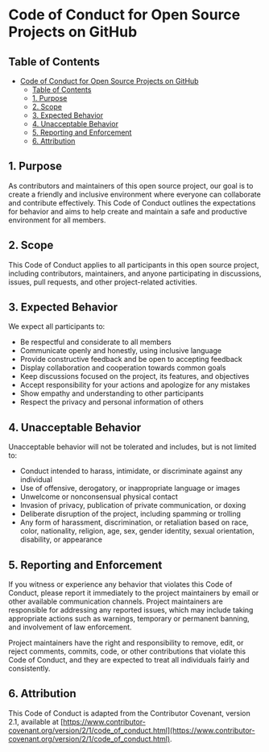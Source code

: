 # Code of Conduct for Open Source Projects on GitHub

## Table of Contents

-   [Code of Conduct for Open Source Projects on GitHub](#code-of-conduct-for-open-source-projects-on-github)
    -   [Table of Contents](#table-of-contents)
    -   [1. Purpose](#1-purpose)
    -   [2. Scope](#2-scope)
    -   [3. Expected Behavior](#3-expected-behavior)
    -   [4. Unacceptable Behavior](#4-unacceptable-behavior)
    -   [5. Reporting and Enforcement](#5-reporting-and-enforcement)
    -   [6. Attribution](#6-attribution)

<a name="purpose"></a>

## 1. Purpose

As contributors and maintainers of this open source project, our goal is to create a friendly and inclusive environment where everyone can collaborate and contribute effectively. This Code of Conduct outlines the expectations for behavior and aims to help create and maintain a safe and productive environment for all members.

<a name="scope"></a>

## 2. Scope

This Code of Conduct applies to all participants in this open source project, including contributors, maintainers, and anyone participating in discussions, issues, pull requests, and other project-related activities.

<a name="expected-behavior"></a>

## 3. Expected Behavior

We expect all participants to:

-   Be respectful and considerate to all members
-   Communicate openly and honestly, using inclusive language
-   Provide constructive feedback and be open to accepting feedback
-   Display collaboration and cooperation towards common goals
-   Keep discussions focused on the project, its features, and objectives
-   Accept responsibility for your actions and apologize for any mistakes
-   Show empathy and understanding to other participants
-   Respect the privacy and personal information of others

<a name="unacceptable-behavior"></a>

## 4. Unacceptable Behavior

Unacceptable behavior will not be tolerated and includes, but is not limited to:

-   Conduct intended to harass, intimidate, or discriminate against any individual
-   Use of offensive, derogatory, or inappropriate language or images
-   Unwelcome or nonconsensual physical contact
-   Invasion of privacy, publication of private communication, or doxing
-   Deliberate disruption of the project, including spamming or trolling
-   Any form of harassment, discrimination, or retaliation based on race, color, nationality, religion, age, sex, gender identity, sexual orientation, disability, or appearance

<a name="reporting-and-enforcement"></a>

## 5. Reporting and Enforcement

If you witness or experience any behavior that violates this Code of Conduct, please report it immediately to the project maintainers by email or other available communication channels. Project maintainers are responsible for addressing any reported issues, which may include taking appropriate actions such as warnings, temporary or permanent banning, and involvement of law enforcement.

Project maintainers have the right and responsibility to remove, edit, or reject comments, commits, code, or other contributions that violate this Code of Conduct, and they are expected to treat all individuals fairly and consistently.

<a name="attribution"></a>

## 6. Attribution

This Code of Conduct is adapted from the Contributor Covenant, version 2.1, available at [https://www.contributor-covenant.org/version/2/1/code_of_conduct.html](https://www.contributor-covenant.org/version/2/1/code_of_conduct.html).
